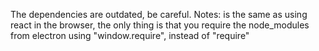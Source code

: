 The dependencies are outdated, be careful.
Notes: is the same as using react in the browser, the only thing is that you require the node_modules from electron using "window.require", instead of "require"
